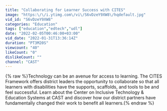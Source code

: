```yaml
---
title: "Collaborating for Learner Success with CITES"
image: "https:\/\/i.ytimg.com\/vi\/S6vDzeY9XW8\/hqdefault.jpg"
vid_id: "S6vDzeY9XW8"
categories: "Education"
tags: ["education","edtech","udl"]
date: "2022-02-05T00:46:00+03:00"
vid_date: "2022-01-31T13:36:14Z"
duration: "PT3M20S"
viewcount: "40"
likeCount: "0"
dislikeCount: ""
channel: "CAST"
---
```

{% raw %}Technology can be an avenue for access to learning. The CITES Framework offers district leaders the opportunity to collaborate so that all learners with disabilities have the supports, scaffolds, and tools to be and feel successful. Learn about the Center on Inclusive Technology &amp; Education Systems at CAST and discover how our district partners have fundamentally changed their work to benefit all learners.{% endraw %}
